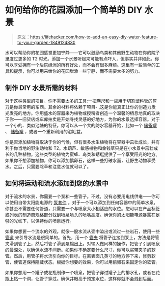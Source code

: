 # 如何给你的花园添加一个简单的 DIY 水景

> 原文：<https://lifehacker.com/how-to-add-an-easy-diy-water-feature-to-your-garden-1849124830>

水可以帮助你的花园感觉更加宁静——它可以鼓励鸟类和其他野生动物在你的院子里度过更多的 T2 时光。添加一个水景听起来可能有点吓人，但事实并非如此。你可以享受拥有一个后院绿洲的所有好处，而不会有很多麻烦。这里有一些简单的工具和提示，你可以用来给你的花园增添一些宁静，而不需要太多的努力。



## 制作 DIY 水景所需的材料

对于这种类型的项目，你不需要太多的工具:一把卷尺和一些用于切割塑料管的剪刀是你最常用的东西。其余的材料将依赖于项目- ,这是你能真正让你的创造力发光发亮的地方。你用盛水的容器来为植物或授粉者创造一个温馨的栖息地真的取决于你——旧货店或车库拍卖是开始寻找灵感的好地方，为你的水景选择容器。对于一个小的、类似池塘的特征，你可以从一个大的防水容器开始，比如一个 [储备罐](https://north40.com/tarter-oval-galvanized-stock-tank?sku=494462&srsltid=AQP2TeM0rgzOKvxQ_Fy0i-5-EdnR9-o35U0Qd8OkjJ6oAGST4vMUOeg2nug#276=20037) 、 [储备罐](https://www.samsclub.com/p/24-qt-aluminum-stock-pot-with-lid/201782) ，或者一个重新利用的浴缸盆。

你是否添加植物将取决于你的气候，但有很多水生植物将在容器中茁壮成长，并有利于你当地的野生动物和 T2。水葫芦、敏感植物和金钱草只是在小水景中茁壮成长的几种植物。这些类型的植物为蜜蜂、鸟类和蜻蜓提供了一个享受阳光的地方。如果你不想添加植物，你可以添加鹅卵石，这样一些打破水面，让野生动物享受水。之后，只需要除草和注意水位就可以了。

## 如何将运动和流水添加到您的水景中

对于流水的水景，你需要一个泵和一些管子。不过，没有必要用电线供电——你可以使用自带太阳能电源的 [泵套件](https://www.siliconsolar.com/product/small-solar-fountain-kit/) 。对于一个可以添加到任何容器中的简单水泉，你甚至不需要任何管道，只需要一个与喷泉大小相适应的水位。您可以在产品标签或列表的制造商规格部分找到喷泉喷头的喷嘴高度。确保你的太阳能电源暴露在足够的光线下，以保持你的喷泉运行。

如果你想要一个流水的外观，就像一股水流从壶中溢出或流过一些岩石，使用一些 [管道](https://www.123ponds.com/1tuforsmstfo.html?srsltid=AQP2TeP4Svcgry2uwusyW4uoInu--D9sSvcHNP1uQl1O5yTYq0Un_wM57io) 来引导水流是很简单的。首先，用一个 [管夹](https://www.homedepot.com/p/Everbilt-5-16-5-8-in-Stainless-Steel-Hose-Clamp-6260294/202309384?source=shoppingads&locale=en-US) 将管子连接到泵上，方法是将管夹滑到管子上，然后将管子滑到泵输出上。对输入做同样的操作，把管子引到喷泉的最深处，以确保水流不间断。如果你不确定要什么尺寸，你可以买带夹子的软管。然后，用管子将水流引向你的目标。在离表面几英寸的地方停下来，修剪软管，使管道保持隐藏状态。根据你想要的效果，你可以用鹅卵石来固定你的软管。

如果你想用一个罐子或花瓶制作一个喷泉，把管子穿过罐子上的排水孔，或者在花瓶上钻一个洞，让管子穿过。确保井眼高于预定水位，这样你就不会溅到后面。